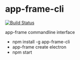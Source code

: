 # app-frame-cli

[![Build Status](https://travis-ci.org/app-frame/app-frame-cli.svg?branch=master)](https://travis-ci.org/app-frame/app-frame-cli)

app-frame commandline interface

- npm install -g app-frame-cli
- app-frame create electron
- npm start